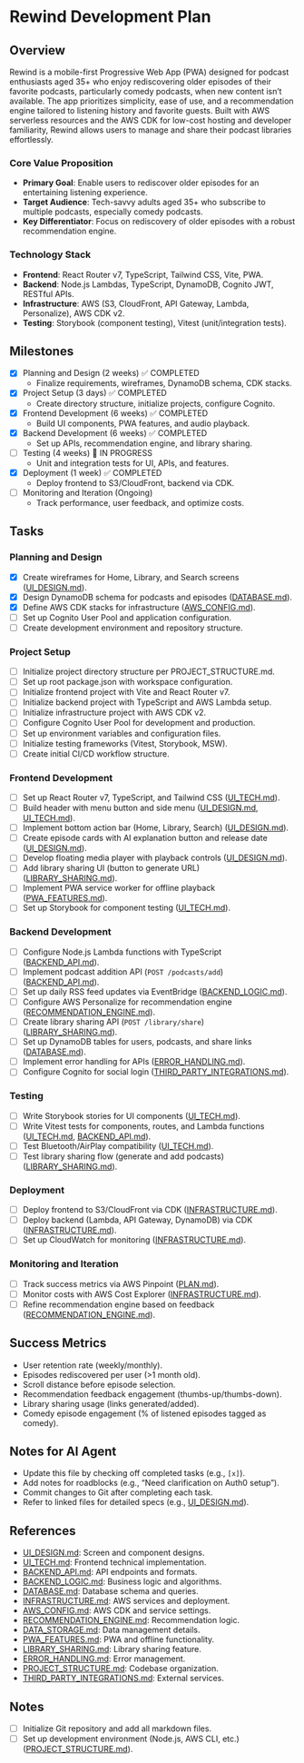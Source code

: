 # Rewind Development Plan

## Overview

Rewind is a mobile-first Progressive Web App (PWA) designed for podcast enthusiasts aged 35+ who enjoy rediscovering older episodes of their favorite podcasts, particularly comedy podcasts, when new content isn’t available. The app prioritizes simplicity, ease of use, and a recommendation engine tailored to listening history and favorite guests. Built with AWS serverless resources and the AWS CDK for low-cost hosting and developer familiarity, Rewind allows users to manage and share their podcast libraries effortlessly.

### Core Value Proposition

- **Primary Goal**: Enable users to rediscover older episodes for an entertaining listening experience.
- **Target Audience**: Tech-savvy adults aged 35+ who subscribe to multiple podcasts, especially comedy podcasts.
- **Key Differentiator**: Focus on rediscovery of older episodes with a robust recommendation engine.

### Technology Stack

- **Frontend**: React Router v7, TypeScript, Tailwind CSS, Vite, PWA.
- **Backend**: Node.js Lambdas, TypeScript, DynamoDB, Cognito JWT, RESTful APIs.
- **Infrastructure**: AWS (S3, CloudFront, API Gateway, Lambda, Personalize), AWS CDK v2.
- **Testing**: Storybook (component testing), Vitest (unit/integration tests).

## Milestones

- [x] Planning and Design (2 weeks) ✅ COMPLETED
  - Finalize requirements, wireframes, DynamoDB schema, CDK stacks.
- [x] Project Setup (3 days) ✅ COMPLETED
  - Create directory structure, initialize projects, configure Cognito.
- [x] Frontend Development (6 weeks) ✅ COMPLETED
  - Build UI components, PWA features, and audio playback.
- [x] Backend Development (6 weeks) ✅ COMPLETED
  - Set up APIs, recommendation engine, and library sharing.
- [ ] Testing (4 weeks) 🚧 IN PROGRESS
  - Unit and integration tests for UI, APIs, and features.
- [x] Deployment (1 week) ✅ COMPLETED
  - Deploy frontend to S3/CloudFront, backend via CDK.
- [ ] Monitoring and Iteration (Ongoing)
  - Track performance, user feedback, and optimize costs.

## Tasks

### Planning and Design

- [x] Create wireframes for Home, Library, and Search screens ([UI_DESIGN.md](#home-screen)).
- [x] Design DynamoDB schema for podcasts and episodes ([DATABASE.md](#schema-design)).
- [x] Define AWS CDK stacks for infrastructure ([AWS_CONFIG.md](#cdk-stacks)).
- [ ] Set up Cognito User Pool and application configuration.
- [ ] Create development environment and repository structure.

### Project Setup

- [ ] Initialize project directory structure per PROJECT_STRUCTURE.md.
- [ ] Set up root package.json with workspace configuration.
- [ ] Initialize frontend project with Vite and React Router v7.
- [ ] Initialize backend project with TypeScript and AWS Lambda setup.
- [ ] Initialize infrastructure project with AWS CDK v2.
- [ ] Configure Cognito User Pool for development and production.
- [ ] Set up environment variables and configuration files.
- [ ] Initialize testing frameworks (Vitest, Storybook, MSW).
- [ ] Create initial CI/CD workflow structure.

### Frontend Development

- [ ] Set up React Router v7, TypeScript, and Tailwind CSS ([UI_TECH.md](#project-setup)).
- [ ] Build header with menu button and side menu ([UI_DESIGN.md](#header), [UI_TECH.md](#header-component)).
- [ ] Implement bottom action bar (Home, Library, Search) ([UI_DESIGN.md](#bottom-action-bar)).
- [ ] Create episode cards with AI explanation button and release date ([UI_DESIGN.md](#episode-cards)).
- [ ] Develop floating media player with playback controls ([UI_DESIGN.md](#floating-media-player)).
- [ ] Add library sharing UI (button to generate URL) ([LIBRARY_SHARING.md](#ui)).
- [ ] Implement PWA service worker for offline playback ([PWA_FEATURES.md](#service-worker)).
- [ ] Set up Storybook for component testing ([UI_TECH.md](#testing)).

### Backend Development

- [ ] Configure Node.js Lambda functions with TypeScript ([BACKEND_API.md](#setup)).
- [ ] Implement podcast addition API (`POST /podcasts/add`) ([BACKEND_API.md](#podcast-addition)).
- [ ] Set up daily RSS feed updates via EventBridge ([BACKEND_LOGIC.md](#episode-updates)).
- [ ] Configure AWS Personalize for recommendation engine ([RECOMMENDATION_ENGINE.md](#setup)).
- [ ] Create library sharing API (`POST /library/share`) ([LIBRARY_SHARING.md](#backend)).
- [ ] Set up DynamoDB tables for users, podcasts, and share links ([DATABASE.md](#schema-design)).
- [ ] Implement error handling for APIs ([ERROR_HANDLING.md](#api-errors)).
- [ ] Configure Cognito for social login ([THIRD_PARTY_INTEGRATIONS.md](#amazon-cognito-authentication)).

### Testing

- [ ] Write Storybook stories for UI components ([UI_TECH.md](#testing)).
- [ ] Write Vitest tests for components, routes, and Lambda functions ([UI_TECH.md](#testing), [BACKEND_API.md](#testing)).
- [ ] Test Bluetooth/AirPlay compatibility ([UI_TECH.md](#external-device-support)).
- [ ] Test library sharing flow (generate and add podcasts) ([LIBRARY_SHARING.md](#testing)).

### Deployment

- [ ] Deploy frontend to S3/CloudFront via CDK ([INFRASTRUCTURE.md](#frontend-hosting)).
- [ ] Deploy backend (Lambda, API Gateway, DynamoDB) via CDK ([INFRASTRUCTURE.md](#backend-hosting)).
- [ ] Set up CloudWatch for monitoring ([INFRASTRUCTURE.md](#monitoring)).

### Monitoring and Iteration

- [ ] Track success metrics via AWS Pinpoint ([PLAN.md](#success-metrics)).
- [ ] Monitor costs with AWS Cost Explorer ([INFRASTRUCTURE.md](#cost-monitoring)).
- [ ] Refine recommendation engine based on feedback ([RECOMMENDATION_ENGINE.md](#feedback-loop)).

## Success Metrics

- User retention rate (weekly/monthly).
- Episodes rediscovered per user (>1 month old).
- Scroll distance before episode selection.
- Recommendation feedback engagement (thumbs-up/thumbs-down).
- Library sharing usage (links generated/added).
- Comedy episode engagement (% of listened episodes tagged as comedy).

## Notes for AI Agent

- Update this file by checking off completed tasks (e.g., `[x]`).
- Add notes for roadblocks (e.g., “Need clarification on Auth0 setup”).
- Commit changes to Git after completing each task.
- Refer to linked files for detailed specs (e.g., [UI_DESIGN.md](#ui-design)).

## References

- [UI_DESIGN.md](#ui-design): Screen and component designs.
- [UI_TECH.md](#ui-tech): Frontend technical implementation.
- [BACKEND_API.md](#backend-api): API endpoints and formats.
- [BACKEND_LOGIC.md](#backend-logic): Business logic and algorithms.
- [DATABASE.md](#database): Database schema and queries.
- [INFRASTRUCTURE.md](#infrastructure): AWS services and deployment.
- [AWS_CONFIG.md](#aws-config): AWS CDK and service settings.
- [RECOMMENDATION_ENGINE.md](#recommendation-engine): Recommendation logic.
- [DATA_STORAGE.md](#data-storage): Data management details.
- [PWA_FEATURES.md](#pwa-features): PWA and offline functionality.
- [LIBRARY_SHARING.md](#library-sharing): Library sharing feature.
- [ERROR_HANDLING.md](#error-handling): Error management.
- [PROJECT_STRUCTURE.md](#project-structure): Codebase organization.
- [THIRD_PARTY_INTEGRATIONS.md](#third-party-integrations): External services.

## Notes

- [ ] Initialize Git repository and add all markdown files.
- [ ] Set up development environment (Node.js, AWS CLI, etc.) ([PROJECT_STRUCTURE.md](#setup)).

